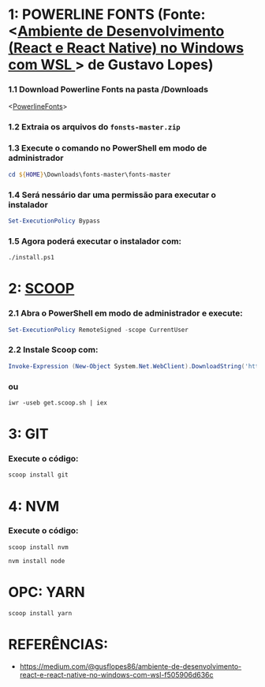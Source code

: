 # 1: POWERLINE FONTS (Fonte: <[Ambiente de Desenvolvimento (React e React Native) no Windows com WSL ](https://medium.com/@gusflopes86/ambiente-de-desenvolvimento-react-e-react-native-no-windows-com-wsl-f505906d636c)> de Gustavo Lopes)

### 1.1 Download Powerline Fonts na pasta /Downloads
<[PowerlineFonts](https://github.com/powerline/fonts)>

### 1.2 Extraia os arquivos do ```fonsts-master.zip```

### 1.3 Execute o comando no PowerShell em modo de administrador
```powershell
cd ${HOME}\Downloads\fonts-master\fonts-master
```

### 1.4 Será nessário dar uma permissão para executar o instalador
```powershell
Set-ExecutionPolicy Bypass
```

### 1.5 Agora poderá executar o instalador com:
```poweshell
./install.ps1
```

# 2: [SCOOP](https://scoop.sh/)

### 2.1 Abra o PowerShell em modo de administrador e execute:
```powershell
Set-ExecutionPolicy RemoteSigned -scope CurrentUser
```

### 2.2 Instale Scoop com:
```powershell
Invoke-Expression (New-Object System.Net.WebClient).DownloadString('https://get.scoop.sh')
```
### ou 

```
iwr -useb get.scoop.sh | iex
```

# 3: GIT
### Execute o código:

```
scoop install git
```

# 4: NVM

### Execute o código:

```
scoop install nvm

nvm install node
```

# OPC: YARN

```
scoop install yarn
```

# REFERÊNCIAS:
- https://medium.com/@gusflopes86/ambiente-de-desenvolvimento-react-e-react-native-no-windows-com-wsl-f505906d636c